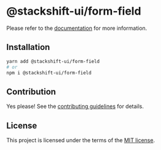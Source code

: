 # @stackshift-ui/form-field

Please refer to the [documentation](https://stackshift-ui.webriq.com/docs/components/form-field) for more information.

## Installation

```sh
yarn add @stackshift-ui/form-field
# or
npm i @stackshift-ui/form-field
```

## Contribution

Yes please! See the
[contributing guidelines](https://github.com/stackshift-ui/components/master/CONTRIBUTING.md)
for details.

## License

This project is licensed under the terms of the
[MIT license](https://github.com/stackshift-ui/components/master/LICENSE).

